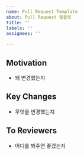 ```yaml
---
name: Pull Request Template
about: Pull Request 템플릿
title: ''
labels: ''
assignees: ''

---
```


## Motivation
- 왜 변경했는지

## Key Changes
- 무엇을 변경했는지

## To Reviewers
- 어디를 봐주면 좋겠는지
